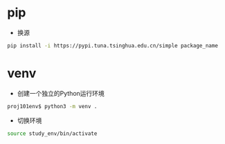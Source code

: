 # pip
- 换源 
```bash
pip install -i https://pypi.tuna.tsinghua.edu.cn/simple package_name
```

# venv
- 创建一个独立的Python运行环境
```bash
proj101env$ python3 -m venv . 
```
- 切换环境
```bash
source study_env/bin/activate
```